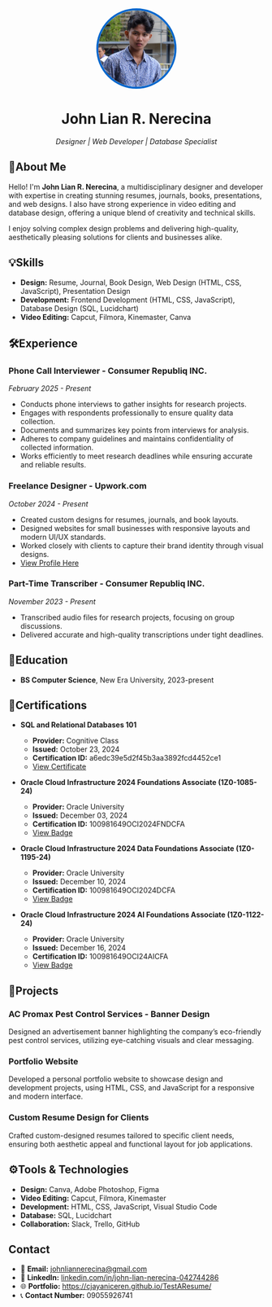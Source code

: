 <div align="center">
    <img src="photo_2024-07-29_00-52-26.jpg" alt="Profile Picture" style="border-radius: 50%; width: 150px; height: 150px; border: 4px solid #0066cc;">
    <h1>John Lian R. Nerecina</h1>
    <em>Designer | Web Developer | Database Specialist</em>
</div>

## 💼About Me

Hello! I'm **John Lian R. Nerecina**, a multidisciplinary designer and developer with expertise in creating stunning resumes, journals, books, presentations, and web designs. I also have strong experience in video editing and database design, offering a unique blend of creativity and technical skills.

I enjoy solving complex design problems and delivering high-quality, aesthetically pleasing solutions for clients and businesses alike.

## 💡Skills

- **Design:** Resume, Journal, Book Design, Web Design (HTML, CSS, JavaScript), Presentation Design
- **Development:** Frontend Development (HTML, CSS, JavaScript), Database Design (SQL, Lucidchart)
- **Video Editing:** Capcut, Filmora, Kinemaster, Canva

## 🛠Experience

### Phone Call Interviewer - Consumer Republiq INC.
*February 2025 - Present*
- Conducts phone interviews to gather insights for research projects.
- Engages with respondents professionally to ensure quality data collection.
- Documents and summarizes key points from interviews for analysis.
- Adheres to company guidelines and maintains confidentiality of collected information.
- Works efficiently to meet research deadlines while ensuring accurate and reliable results.


### Freelance Designer - Upwork.com
*October 2024 - Present*
- Created custom designs for resumes, journals, and book layouts.
- Designed websites for small businesses with responsive layouts and modern UI/UX standards.
- Worked closely with clients to capture their brand identity through visual designs.
- [View Profile Here](https://www.upwork.com/freelancers/~018bab50f508d422a2?mp_source=share)

### Part-Time Transcriber - Consumer Republiq INC. 
*November 2023 - Present*
- Transcribed audio files for research projects, focusing on group discussions.
- Delivered accurate and high-quality transcriptions under tight deadlines.

## 📖Education

- **BS Computer Science**, New Era University, 2023-present

## 📜Certifications

- **SQL and Relational Databases 101**
  - **Provider:** Cognitive Class
  - **Issued:** October 23, 2024
  - **Certification ID:** a6edc39e5d2f45b3aa3892fcd4452ce1
  - [View Certificate](https://courses.cognitiveclass.ai/certificates/a6edc39e5d2f45b3aa3892fcd4452ce1)
    
- **Oracle Cloud Infrastructure 2024 Foundations Associate (1Z0-1085-24)** 
  - **Provider:** Oracle University
  - **Issued:** December 03, 2024
  - **Certification ID:** 100981649OCI2024FNDCFA
  - [View Badge](https://catalog-education.oracle.com/pls/certview/sharebadge?id=360409B556FF2169F9AFDECC4CBCF6A9FE24E346BB722DF0FDEB236CAFFE50C3)

- **Oracle Cloud Infrastructure 2024 Data Foundations Associate (1Z0-1195-24)** 
  - **Provider:** Oracle University
  - **Issued:** December 10, 2024
  - **Certification ID:** 100981649OCI2024DCFA
  - [View Badge](https://catalog-education.oracle.com/pls/certview/sharebadge?id=360409B556FF2169F9AFDECC4CBCF6A94EAF1C227528E89EB6DCAF8E7CC80238)

- **Oracle Cloud Infrastructure 2024 AI Foundations Associate (1Z0-1122-24)** 
  - **Provider:** Oracle University
  - **Issued:** December 16, 2024
  - **Certification ID:** 100981649OCI24AICFA
  - [View Badge](https://catalog-education.oracle.com/ords/certview/sharebadge?id=ED2FBEE3685EF1E94C370387092C26262966E16DCF99176E051F4A1F7837BEB3&fbclid=IwY2xjawHM0MBleHRuA2FlbQIxMAABHdB3CDpoQcxwEWKpIyjXB44lZHBHEfZ__7FHJYEB8h1zm-jTbrC9jaeTtA_aem_8j_3nDJ4nIdkH8qUpSaYQA)
    
## 🔧Projects

### AC Promax Pest Control Services - Banner Design
Designed an advertisement banner highlighting the company’s eco-friendly pest control services, utilizing eye-catching visuals and clear messaging.

### Portfolio Website
Developed a personal portfolio website to showcase design and development projects, using HTML, CSS, and JavaScript for a responsive and modern interface.

### Custom Resume Design for Clients
Crafted custom-designed resumes tailored to specific client needs, ensuring both aesthetic appeal and functional layout for job applications.

## ⚙️Tools & Technologies

- **Design:** Canva, Adobe Photoshop, Figma
- **Video Editing:** Capcut, Filmora, Kinemaster
- **Development:** HTML, CSS, JavaScript, Visual Studio Code
- **Database:** SQL, Lucidchart
- **Collaboration:** Slack, Trello, GitHub

## Contact

- 📧 **Email:** johnliannerecina@gmail.com
- 🔗 **LinkedIn:** [linkedin.com/in/john-lian-nerecina-042744286](https://www.linkedin.com/in/john-lian-nerecina-042744286/)
- 🌐 **Portfolio:** https://cjayaniceren.github.io/TestAResume/ 
- 📞 **Contact Number:** 09055926741

